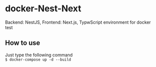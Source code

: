 # docker-Nest-Next
Backend: NestJS, Frontend: Next.js, TypwScript environment for docker  
test

## How to use
Just type the following command  
```$ docker-compose up -d --build```
